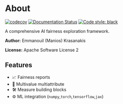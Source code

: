 # About

[![codecov](https://codecov.io/gh/mever-team/FairBench/branch/main/graph/badge.svg?token=qeiNv3DN0W)](https://codecov.io/gh/mever-team/FairBench)
[![Documentation Status](https://readthedocs.org/projects/fairbench/badge/?version=latest)](https://fairbench.readthedocs.io/en/latest/?badge=latest)
[![Code style: black](https://img.shields.io/badge/code%20style-black-000000.svg)](https://github.com/psf/black)

A comprehensive AI fairness exploration framework.

**Author:** Emmanouil (Manios) Krasanakis 

**License:** Apache Software License 2


## Features

- :chart_with_upwards_trend: Fairness reports
- :flags: Multivalue multiattribute
- :hammer_and_wrench: Measure building blocks
- :gear: ML integration (`numpy`,`torch`,`tensorflow`,`jax`)
